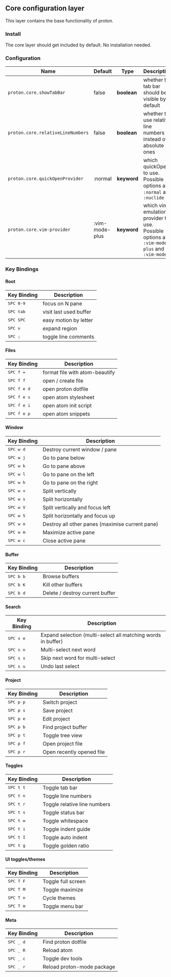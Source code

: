 ## Core configuration layer

This layer contains the base functionality of proton.

### Install

The core layer should get included by default. No installation needed.

### Configuration

| Name                              | Default        | Type        | Description                                                                                |
|-----------------------------------|----------------|-------------|--------------------------------------------------------------------------------------------|
| `proton.core.showTabBar`          | false          | __boolean__ | whether the tab bar should be visible by default                                           |
| `proton.core.relativeLineNumbers` | false          | __boolean__ | whether to use relative line numbers instead of absolute ones                              |
| `proton.core.quickOpenProvider`   | :normal        | __keyword__ | which quickOpen to use. Possible options are `:normal` and `:nuclide`                      |
| `proton.core.vim-provider`        | :vim-mode-plus | __keyword__ | which vim emulation provider to use. Possible options are `:vim-mode-plus` and `:vim-mode` |

### Key Bindings

#### Root

Key Binding        | Description
-------------------|------------------------
<kbd>SPC 0-9</kbd> | focus on N pane
<kbd>SPC tab</kbd> | visit last used buffer
<kbd>SPC SPC</kbd> | easy motion by letter
<kbd>SPC v</kbd>   | expand region
<kbd>SPC ;</kbd>   | toggle line comments


#### Files

Key Binding            | Description
-----------------------|----------------------
<kbd> SPC f = </kbd>   | format file with atom-beautify
<kbd> SPC f f </kbd>   | open / create file
<kbd> SPC f e d </kbd> | open proton dotfile
<kbd> SPC f e s </kbd> | open atom stylesheet
<kbd> SPC f e i </kbd> | open atom init script
<kbd> SPC f e p </kbd> | open atom snippets

#### Window

Key Binding          | Description
---------------------|------------------------------------------------
<kbd> SPC w d </kbd> | Destroy current window / pane
<kbd> SPC w j </kbd> | Go to pane below
<kbd> SPC w k </kbd> | Go to pane above
<kbd> SPC w l </kbd> | Go to pane on the left
<kbd> SPC w h </kbd> | Go to pane on the right
<kbd> SPC w v </kbd> | Split vertically
<kbd> SPC w s </kbd> | Split horizontally
<kbd> SPC w V </kbd> | Split vertically and focus left
<kbd> SPC w S </kbd> | Split horizontally and focus up
<kbd> SPC w o </kbd> | Destroy all other panes (maximise current pane)
<kbd> SPC w m </kbd> | Maximize active pane
<kbd> SPC w c </kbd> | Close active pane

#### Buffer

Key Binding          | Description
---------------------|--------------------------------
<kbd> SPC b b </kbd> | Browse buffers
<kbd> SPC b K </kbd> | Kill other buffers
<kbd> SPC b d </kbd> | Delete / destroy current buffer

#### Search

Key Binding          | Description
---------------------|-------------------------------------------------------------
<kbd> SPC s e </kbd> | Expand selection (multi-select all matching words in buffer)
<kbd> SPC s n </kbd> | Multi-select next word
<kbd> SPC s s </kbd> | Skip next word for multi-select
<kbd> SPC s u </kbd> | Undo last select

#### Project

Key Binding          | Description
---------------------|--------------------------
<kbd> SPC p p </kbd> | Switch project
<kbd> SPC p s </kbd> | Save project
<kbd> SPC p e </kbd> | Edit project
<kbd> SPC p b </kbd> | Find project buffer
<kbd> SPC p t </kbd> | Toggle tree view
<kbd> SPC p f </kbd> | Open project file
<kbd> SPC p r </kbd> | Open recently opened file

#### Toggles

Key Binding          | Description
---------------------|-----------------------------
<kbd> SPC t t </kbd> | Toggle tab bar
<kbd> SPC t n </kbd> | Toggle line numbers
<kbd> SPC t r </kbd> | Toggle relative line numbers
<kbd> SPC t s </kbd> | Toggle status bar
<kbd> SPC t w </kbd> | Toggle whitespace
<kbd> SPC t i </kbd> | Toggle indent guide
<kbd> SPC t I </kbd> | Toggle auto indent
<kbd> SPC t g </kbd> | Toggle golden ratio



#### UI toggles/themes

Key Binding          | Description
---------------------|-----------------------------
<kbd> SPC T F </kbd> | Toggle full screen
<kbd> SPC T M </kbd> | Toggle maximize
<kbd> SPC T n </kbd> | Cycle themes
<kbd> SPC T m </kbd> | Toggle menu bar

#### Meta

Key Binding          | Description
---------------------|--------------------
<kbd> SPC _ d </kbd> | Find proton dotfile
<kbd> SPC _ R </kbd> | Reload atom
<kbd> SPC _ c </kbd> | Toggle dev tools
<kbd> SPC _ r </kbd> | Reload proton-mode package
